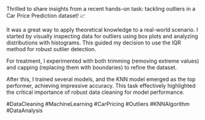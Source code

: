 Thrilled to share insights from a recent hands-on task: tackling outliers in a Car Price Prediction dataset! 📈

It was a great way to apply theoretical knowledge to a real-world scenario.
I started by visually inspecting data for outliers using box plots and analyzing distributions with histograms. 
This guided my decision to use the IQR method for robust outlier detection.

For treatment, I experimented with both trimming (removing extreme values) and capping (replacing them with boundaries) to refine the dataset.

After this, I trained several models, and the KNN model emerged as the top performer, achieving impressive accuracy. 
This task effectively highlighted the critical importance of robust data cleaning for model performance.

#DataCleaning #MachineLearning #CarPricing #Outliers #KNNAlgorithm #DataAnalysis

